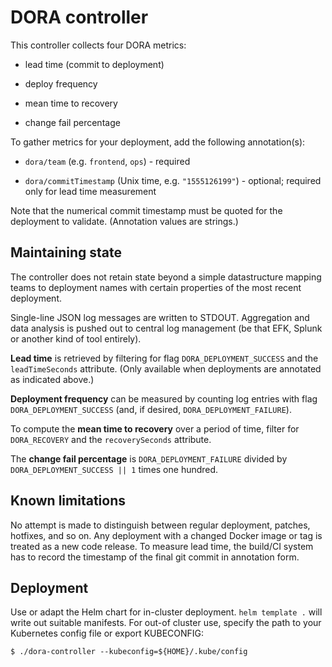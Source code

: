 # DORA controller
This controller collects four DORA metrics:

* lead time (commit to deployment)

* deploy frequency

* mean time to recovery

* change fail percentage

To gather metrics for your deployment, add the following annotation(s):

* `dora/team` (e.g. `frontend`, `ops`) - required

* `dora/commitTimestamp` (Unix time, e.g. `"1555126199"`) - optional; required only for lead time measurement

Note that the numerical commit timestamp must be quoted for the deployment to validate. (Annotation values are strings.)

## Maintaining state
The controller does not retain state beyond a simple datastructure mapping teams to deployment names with certain properties of the most recent deployment.

Single-line JSON log messages are written to STDOUT. Aggregation and data analysis is pushed out to central log management (be that EFK, Splunk or another kind of tool entirely).

**Lead time** is retrieved by filtering for flag `DORA_DEPLOYMENT_SUCCESS` and the `leadTimeSeconds` attribute. (Only available when deployments are annotated as indicated above.)

**Deployment frequency** can be measured by counting log entries with flag `DORA_DEPLOYMENT_SUCCESS` (and, if desired, `DORA_DEPLOYMENT_FAILURE`).

To compute the **mean time to recovery** over a period of time, filter for `DORA_RECOVERY` and the `recoverySeconds` attribute.

The **change fail percentage** is `DORA_DEPLOYMENT_FAILURE` divided by `DORA_DEPLOYMENT_SUCCESS || 1` times one hundred.

## Known limitations

No attempt is made to distinguish between regular deployment, patches, hotfixes, and so on. Any deployment with a changed Docker image or tag is treated as a new code release. To measure lead time, the build/CI system has to record the timestamp of the final git commit in annotation form.

## Deployment

Use or adapt the Helm chart for in-cluster deployment. `helm template .` will write out suitable manifests. For out-of cluster use, specify the path to your Kubernetes config file or export KUBECONFIG:

```
$ ./dora-controller --kubeconfig=${HOME}/.kube/config
```
